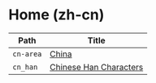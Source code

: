 
# Home (zh-cn)

| Path      | Title                                          |
| --------- | ---------------------------------------------- |
| `cn-area` | [China](<./cn-area/README.md>)                     |
| `cn_han`  | [Chinese Han Characters](<./cn_han/README.md>) |
